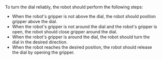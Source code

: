 To turn the dial reliably, the robot should perform the following steps:
- When the robot's gripper is not above the dial, the robot should position gripper above the dial.
- When the robot's gripper is not around the dial and the robot's gripper is open, the robot should close gripper around the dial.
- When the robot's gripper is around the dial, the robot should turn the dial in the desired direction.
- When the robot reaches the desired position, the robot should release the dial by opening the gripper.